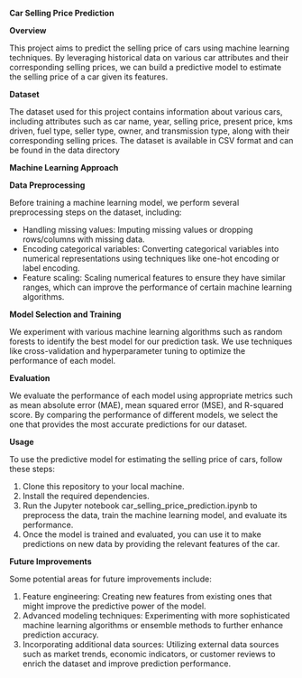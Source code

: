 **Car Selling Price Prediction**

**Overview**

This project aims to predict the selling price of cars using machine learning techniques. By leveraging historical data on various car attributes and their corresponding selling prices, we can build a predictive model to estimate the selling price of a car given its features.

**Dataset**

The dataset used for this project contains information about various cars, including attributes such as car name, year, selling price, present price, kms driven, fuel type, seller type, owner, and transmission type, along with their corresponding selling prices. The dataset is available in CSV format and can be found in the data directory

**Machine Learning Approach**

**Data Preprocessing**

Before training a machine learning model, we perform several preprocessing steps on the dataset, including:
- Handling missing values: Imputing missing values or dropping rows/columns with missing data.
- Encoding categorical variables: Converting categorical variables into numerical representations using techniques like one-hot encoding or label encoding.
- Feature scaling: Scaling numerical features to ensure they have similar ranges, which can improve the performance of certain machine learning algorithms.

**Model Selection and Training**

We experiment with various machine learning algorithms such as random forests to identify the best model for our prediction task. We use techniques like cross-validation and hyperparameter tuning to optimize the performance of each model.

**Evaluation**

We evaluate the performance of each model using appropriate metrics such as mean absolute error (MAE), mean squared error (MSE), and R-squared score. By comparing the performance of different models, we select the one that provides the most accurate predictions for our dataset.

**Usage**

To use the predictive model for estimating the selling price of cars, follow these steps:

1. Clone this repository to your local machine.
2. Install the required dependencies.
3. Run the Jupyter notebook car_selling_price_prediction.ipynb to preprocess the data, train the machine learning model, and evaluate its performance.
4. Once the model is trained and evaluated, you can use it to make predictions on new data by providing the relevant features of the car.

**Future Improvements**

Some potential areas for future improvements include:
1. Feature engineering: Creating new features from existing ones that might improve the predictive power of the model.
2. Advanced modeling techniques: Experimenting with more sophisticated machine learning algorithms or ensemble methods to further enhance prediction accuracy.
3. Incorporating additional data sources: Utilizing external data sources such as market trends, economic indicators, or customer reviews to enrich the dataset and improve prediction performance.
